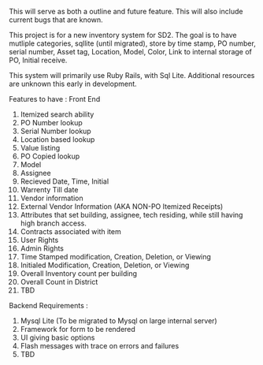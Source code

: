 This will serve as both a outline and future feature. This will also include current bugs that are known. 


This project is for a new inventory system for SD2. The goal is to have mutliple categories, sqllite (until migrated), store by time stamp, PO number, serial number, Asset tag, Location, Model, Color, Link to internal storage of PO, Initial
receive. 

This system will primarily use Ruby Rails, with Sql Lite. Additional resources are unknown this early in development.

Features to have : Front End
1. Itemized search ability
2. PO Number lookup
3. Serial Number lookup
4. Location based lookup
5. Value listing
6. PO Copied lookup
7. Model
8. Assignee
9. Recieved Date, Time, Initial
10. Warrenty Till date
11. Vendor information
12. External Vendor Information (AKA NON-PO Itemized Receipts)
13. Attributes that set building, assignee, tech residing, while still having high branch access. 
14. Contracts associated with item
15. User Rights
16. Admin Rights
17. Time Stamped modification, Creation, Deletion, or Viewing
18. Initialed Modification, Creation, Deletion, or Viewing
19. Overall Inventory count per building
20. Overall Count in District
21. TBD


Backend Requirements : 
1. Mysql Lite (To be migrated to Mysql on large internal server)
2. Framework for form to be rendered
3. UI giving basic options
4. Flash messages with trace on errors and failures
5. TBD